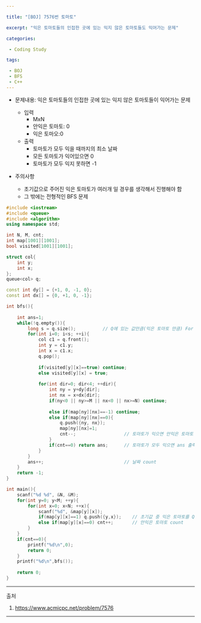 ```yaml
---

title: "[BOJ] 7576번 토마토"

excerpt: "익은 토마토들의 인접한 곳에 있는 익지 않은 토마토들도 익어가는 문제"

categories:

 - Coding Study

tags:

 - BOJ
 - BFS
 - C++
---
```


  

- 문제내용: 익은 토마토들의 인접한 곳에 있는 익지 않은 토마토들이 익어가는 문제
  - 입력
    - MxN
    - 안익은 토마토: 0
    - 익은 토마오:0
  - 출력
    - 토마토가 모두 익을 때까지의 최소 날짜
    - 모든 토마토가 익어있으면 0
    - 토마토가 모두 익지 못하면 -1

- 주의사항
  - 초기값으로 주어진 익은 토마토가 여러개 일 경우를 생각해서 진행해야 함
  - 그 밖에는 전형적인 BFS 문제 

```c++
#include <iostream>
#include <queue>
#include <algorithm>
using namespace std;

int N, M, cnt;
int map[1001][1001];
bool visited[1001][1001];

struct col{
    int y;
    int x;
};
queue<col> q;

const int dy[] = {+1, 0, -1, 0};
const int dx[] = {0, +1, 0, -1};

int bfs(){
    
    int ans=1;
    while(!q.empty()){
        long s = q.size();			// Q에 있는 값만큼(익은 토마토 만큼) For 문으로 돌려준다.
        for(int i=0; i<s; ++i){
            col c1 = q.front();
            int y = c1.y;
            int x = c1.x;
            q.pop();
            
            if(visited[y][x]==true) continue;
            else visited[y][x] = true;
            
            for(int dir=0; dir<4; ++dir){
                int ny = y+dy[dir];
                int nx = x+dx[dir];
                if(ny<0 || ny>=M || nx<0 || nx>=N) continue;
                
                else if(map[ny][nx]==-1) continue;
                else if(map[ny][nx]==0){
                    q.push({ny, nx});
                    map[ny][nx]=1;			
                    cnt--;					// 토마토가 익으면 안익은 토마토 -1
                }
                if(cnt==0) return ans;		// 토마토가 모두 익으면 ans 출력
            }
        }
        ans++;								// 날짜 count
    }
    return -1;
}

int main(){
    scanf("%d %d", &N, &M);
    for(int y=0; y<M; ++y){
        for(int x=0; x<N; ++x){
            scanf("%d", &map[y][x]);
            if(map[y][x]==1) q.push({y,x});    // 초기값 중 익은 토마토를 Q에 넣고
            else if(map[y][x]==0) cnt++;       // 안익은 토마토 count
        }
    }
    if(cnt==0){
        printf("%d\n",0);
        return 0;
    }
    printf("%d\n",bfs());
    
    return 0;
}
```



----

출처 

1. https://www.acmicpc.net/problem/7576

-----
